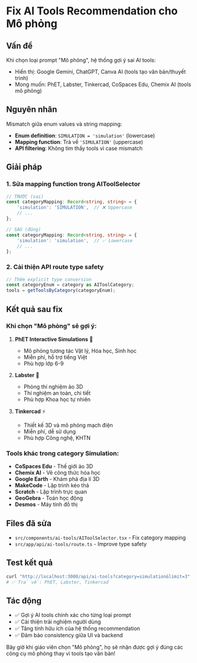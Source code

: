 # Fix AI Tools Recommendation cho Mô phỏng

## Vấn đề
Khi chọn loại prompt "Mô phỏng", hệ thống gợi ý sai AI tools:
- Hiển thị: Google Gemini, ChatGPT, Canva AI (tools tạo văn bản/thuyết trình)
- Mong muốn: PhET, Labster, Tinkercad, CoSpaces Edu, Chemix AI (tools mô phỏng)

## Nguyên nhân
Mismatch giữa enum values và string mapping:
- **Enum definition**: `SIMULATION = 'simulation'` (lowercase)
- **Mapping function**: Trả về `'SIMULATION'` (uppercase)
- **API filtering**: Không tìm thấy tools vì case mismatch

## Giải pháp

### 1. Sửa mapping function trong AIToolSelector
```typescript
// TRƯỚC (sai)
const categoryMapping: Record<string, string> = {
    'simulation': 'SIMULATION',  // ❌ Uppercase
    // ...
};

// SAU (đúng)  
const categoryMapping: Record<string, string> = {
    'simulation': 'simulation',  // ✅ Lowercase
    // ...
};
```

### 2. Cải thiện API route type safety
```typescript
// Thêm explicit type conversion
const categoryEnum = category as AIToolCategory;
tools = getToolsByCategory(categoryEnum);
```

## Kết quả sau fix

### Khi chọn "Mô phỏng" sẽ gợi ý:
1. **PhET Interactive Simulations** 🔬
   - Mô phỏng tương tác Vật lý, Hóa học, Sinh học
   - Miễn phí, hỗ trợ tiếng Việt
   - Phù hợp lớp 6-9

2. **Labster** 🧪
   - Phòng thí nghiệm ảo 3D
   - Thí nghiệm an toàn, chi tiết
   - Phù hợp Khoa học tự nhiên

3. **Tinkercad** ⚡
   - Thiết kế 3D và mô phỏng mạch điện
   - Miễn phí, dễ sử dụng
   - Phù hợp Công nghệ, KHTN

### Tools khác trong category Simulation:
- **CoSpaces Edu** - Thế giới ảo 3D
- **Chemix AI** - Vẽ công thức hóa học
- **Google Earth** - Khám phá địa lí 3D
- **MakeCode** - Lập trình kéo thả
- **Scratch** - Lập trình trực quan
- **GeoGebra** - Toán học động
- **Desmos** - Máy tính đồ thị

## Files đã sửa
- `src/components/ai-tools/AIToolSelector.tsx` - Fix category mapping
- `src/app/api/ai-tools/route.ts` - Improve type safety

## Test kết quả
```bash
curl "http://localhost:3000/api/ai-tools?category=simulation&limit=3"
# ✅ Trả về: PhET, Labster, Tinkercad
```

## Tác động
- ✅ Gợi ý AI tools chính xác cho từng loại prompt
- ✅ Cải thiện trải nghiệm người dùng
- ✅ Tăng tính hữu ích của hệ thống recommendation
- ✅ Đảm bảo consistency giữa UI và backend

Bây giờ khi giáo viên chọn "Mô phỏng", họ sẽ nhận được gợi ý đúng các công cụ mô phỏng thay vì tools tạo văn bản!